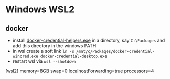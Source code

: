 # Windows WSL2

## docker

* install [docker-credential-helpers.exe](https://github.com/docker/docker-credential-helpers) in a directory, say `C:\Packages` and add this directory in the windows PATH
* in wsl create a soft link `ln -s /mnt/c/Packages/docker-credential-wincred.exe docker-credential-desktop.exe`
* restart wsl via `wsl --shotdown`

[wsl2]
memory=8GB
swap=0
localhostForwarding=true
processors=4
